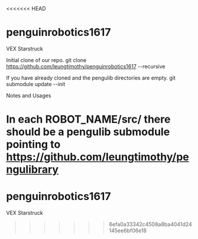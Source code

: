 <<<<<<< HEAD
# penguinrobotics1617
VEX Starstruck

Initial clone of our repo.
git clone https://github.com/leungtimothy/penguinrobotics1617 --recursive

If you have already cloned and the pengulib directories are empty.
git submodule update --init


Notes and Usages

In each ROBOT_NAME/src/ there should be a pengulib submodule pointing to https://github.com/leungtimothy/pengulibrary
=======
# penguinrobotics1617
VEX Starstruck
>>>>>>> 6efa0a33342c4508a8ba4041d24145ee6bf06e18
